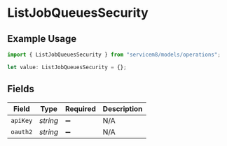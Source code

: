 # ListJobQueuesSecurity

## Example Usage

```typescript
import { ListJobQueuesSecurity } from "servicem8/models/operations";

let value: ListJobQueuesSecurity = {};
```

## Fields

| Field              | Type               | Required           | Description        |
| ------------------ | ------------------ | ------------------ | ------------------ |
| `apiKey`           | *string*           | :heavy_minus_sign: | N/A                |
| `oauth2`           | *string*           | :heavy_minus_sign: | N/A                |